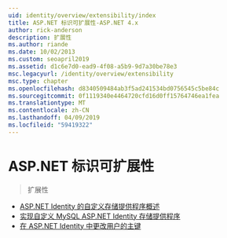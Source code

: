 ```yaml
---
uid: identity/overview/extensibility/index
title: ASP.NET 标识可扩展性-ASP.NET 4.x
author: rick-anderson
description: 扩展性
ms.author: riande
ms.date: 10/02/2013
ms.custom: seoapril2019
ms.assetid: d1c6e7d0-ead9-4f08-a5b9-9d7a30be78e3
msc.legacyurl: /identity/overview/extensibility
msc.type: chapter
ms.openlocfilehash: d8340509484ab3f5ad241534bd0756545c5be84c
ms.sourcegitcommit: 0f1119340e4464720cfd16d0ff15764746ea1fea
ms.translationtype: MT
ms.contentlocale: zh-CN
ms.lasthandoff: 04/09/2019
ms.locfileid: "59419322"
---
```

# <a name="aspnet-identity-extensibility"></a>ASP.NET 标识可扩展性

> 扩展性


- [ASP.NET Identity 的自定义存储提供程序概述](overview-of-custom-storage-providers-for-aspnet-identity.md)
- [实现自定义 MySQL ASP.NET Identity 存储提供程序](implementing-a-custom-mysql-aspnet-identity-storage-provider.md)
- [在 ASP.NET Identity 中更改用户的主键](change-primary-key-for-users-in-aspnet-identity.md)
